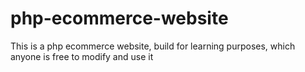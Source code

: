 # php-ecommerce-website
This is a php ecommerce website, build for learning purposes, which anyone is free to modify and use it
